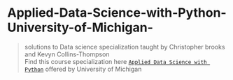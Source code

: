 # Applied-Data-Science-with-Python-University-of-Michigan-
> solutions to Data science specialization taught by Christopher brooks  and Kevyn Collins-Thompson  
Find this course specialization here [`Applied Data Science with Python`](https://www.coursera.org/specializations/data-science-python) offered by University of Michigan

